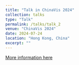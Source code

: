 ```yaml
---
title: "Talk in ChinaVis 2024"
collection: talks
type: "Talk"
permalink: /talks/talk_2
venue: "ChinaVis 2024"
date: 2024-07-24
location: "Hong Kong, China"
excerpt: ""
---
```

<!-- 以下为详细内容 -->
[More information here](https://chinavis.org/2024/lbw.html)
<!-- ![image](/images/life/Beijing_1.jpg) -->